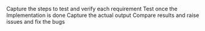 Capture the steps to test and verify each requirement
Test once the Implementation is done
Capture the actual output
Compare results and raise issues and fix the bugs
